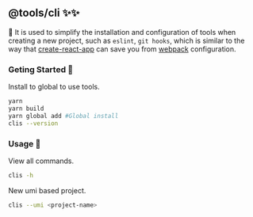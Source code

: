 ## @tools/cli ✨✨

🍙 It is used to simplify the installation and configuration of tools when creating a new project, such as `eslint`, `git hooks`, which is similar to the way that [create-react-app](https://github.com/facebook/create-react-app) can save you from [webpack](https://github.com/webpack/webpack) configuration.

### Geting Started 🐠
Install to global to use tools.

```bash
yarn
yarn build
yarn global add #Global install
clis --version
```

### Usage 🚀
View all commands.

```bash
clis -h
```
New umi based project.
```bash
clis --umi <project-name>
```

